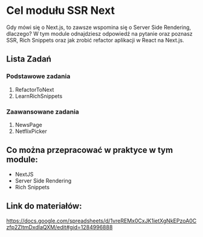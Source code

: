 # Cel modułu SSR Next

Gdy mówi się o Next.js, to zawsze wspomina się o Server Side Rendering, dlaczego? W tym module odnajdziesz odpowiedź na pytanie oraz poznasz SSR, Rich Snippets oraz jak zrobić refactor aplikacji w React na Next.js.

## Lista Zadań

### Podstawowe zadania

1. RefactorToNext
2. LearnRichSnippets

### Zaawansowane zadania

1. NewsPage
2. NetflixPicker

## Co można przepracować w praktyce w tym module:

- NextJS
- Server Side Rendering
- Rich Snippets

## Link do materiałów:

https://docs.google.com/spreadsheets/d/1vreREMx0CxJK1ietXgNkEPzoA0Czfp2ZltmDxdlaQXM/edit#gid=1284996888
